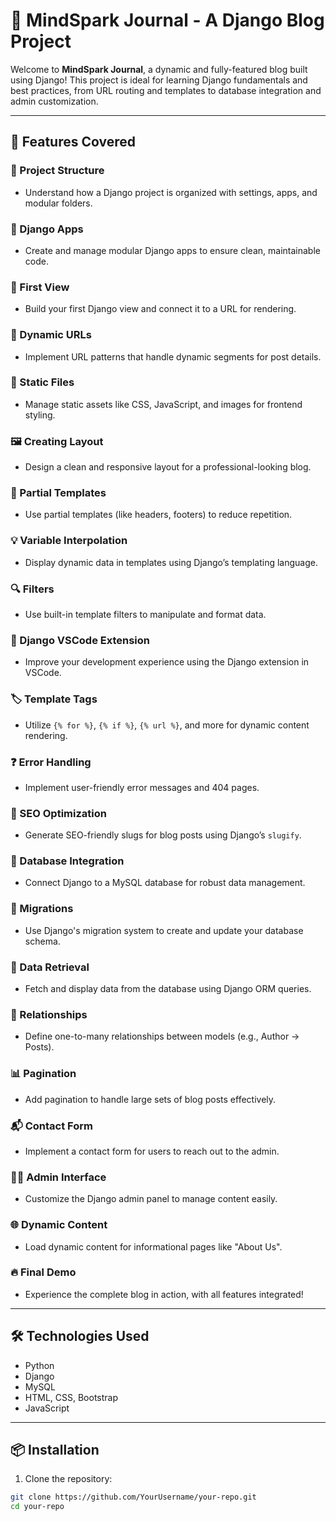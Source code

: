 # 🧠 MindSpark Journal - A Django Blog Project

Welcome to **MindSpark Journal**, a dynamic and fully-featured blog built using Django! This project is ideal for learning Django fundamentals and best practices, from URL routing and templates to database integration and admin customization.

---

## 🚀 Features Covered

### 📁 Project Structure
- Understand how a Django project is organized with settings, apps, and modular folders.

### 🔌 Django Apps
- Create and manage modular Django apps to ensure clean, maintainable code.

### 👀 First View
- Build your first Django view and connect it to a URL for rendering.

### 🔗 Dynamic URLs
- Implement URL patterns that handle dynamic segments for post details.

### 📝 Static Files
- Manage static assets like CSS, JavaScript, and images for frontend styling.

### 🖼️ Creating Layout
- Design a clean and responsive layout for a professional-looking blog.

### 🧩 Partial Templates
- Use partial templates (like headers, footers) to reduce repetition.

### 💡 Variable Interpolation
- Display dynamic data in templates using Django’s templating language.

### 🔍 Filters
- Use built-in template filters to manipulate and format data.

### 🔧 Django VSCode Extension
- Improve your development experience using the Django extension in VSCode.

### 🏷️ Template Tags
- Utilize `{% for %}`, `{% if %}`, `{% url %}`, and more for dynamic content rendering.

### ❓ Error Handling
- Implement user-friendly error messages and 404 pages.

### 🔑 SEO Optimization
- Generate SEO-friendly slugs for blog posts using Django’s `slugify`.

### 📄 Database Integration
- Connect Django to a MySQL database for robust data management.

### 🔨 Migrations
- Use Django's migration system to create and update your database schema.

### 📜 Data Retrieval
- Fetch and display data from the database using Django ORM queries.

### 🔄 Relationships
- Define one-to-many relationships between models (e.g., Author → Posts).

### 📊 Pagination
- Add pagination to handle large sets of blog posts effectively.

### 📬 Contact Form
- Implement a contact form for users to reach out to the admin.

### 👨‍💼 Admin Interface
- Customize the Django admin panel to manage content easily.

### 🌐 Dynamic Content
- Load dynamic content for informational pages like "About Us".

### 🔥 Final Demo
- Experience the complete blog in action, with all features integrated!

---

## 🛠️ Technologies Used

- Python
- Django
- MySQL
- HTML, CSS, Bootstrap
- JavaScript

---

## 📦 Installation

1. Clone the repository:
```bash
git clone https://github.com/YourUsername/your-repo.git
cd your-repo
